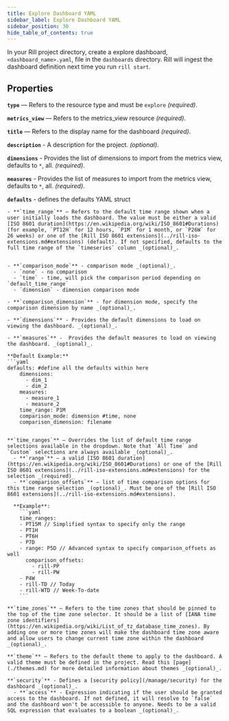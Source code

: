 ```yaml
---
title: Explore Dashboard YAML
sidebar_label: Explore Dashboard YAML
sidebar_position: 30
hide_table_of_contents: true
---
```


In your Rill project directory, create a explore dashboard, `<dashboard_name>.yaml`, file in the `dashboards` directory. Rill will ingest the dashboard definition next time you run `rill start`.


## Properties

**`type`** — Refers to the resource type and must be `explore` _(required)_. 

**`metrics_view`** — Refers to the metrics_view resource _(required)_. 

**`title`** — Refers to the display name for the dashboard _(required)_.

**`description`** - A description for the project. _(optional)_.

**`dimensions`** - Provides the list of dimensions to import from the metrics view, defaults to `*`, all. _(required)_.

**`measures`** -  Provides the list of measures to import from the metrics view, defaults to `*`, all. _(required)_.

**`defaults`** - defines the defaults YAML struct

    - **`time_range`** — Refers to the default time range shown when a user initially loads the dashboard. The value must be either a valid [ISO 8601 duration](https://en.wikipedia.org/wiki/ISO_8601#Durations) (for example, `PT12H` for 12 hours, `P1M` for 1 month, or `P26W` for 26 weeks) or one of the [Rill ISO 8601 extensions](../rill-iso-extensions.md#extensions) (default). If not specified, defaults to the full time range of the `timeseries` column _(optional)_.


    - **`comparison_mode`** - comparison mode _(optional)_.
      - `none` - no comparison
      - `time` - time, will pick the comparison period depending on `default_time_range`
      - `dimension` - dimension comparison mode

    - **`comparison_dimension`** - for dimension mode, specify the comparison dimension by name _(optional)_.

    - **`dimensions`** - Provides the default dimensions to load on viewing the dashboard. _(optional)_.

    - **`measures`** -  Provides the default measures to load on viewing the dashboard. _(optional)_.

    **Default Example:**
    ```yaml
    defaults: #define all the defaults within here
        dimensions:
          - dim_1
          - dim_2
        measures:
          - measure_1
          - measure_2
        time_range: P1M
        comparison_mode: dimension #time, none
        comparison_dimension: filename
```

**`time_ranges`** — Overrides the list of default time range selections available in the dropdown. Note that `All Time` and `Custom` selections are always available _(optional)_.
  - **`range`** — a valid [ISO 8601 duration](https://en.wikipedia.org/wiki/ISO_8601#Durations) or one of the [Rill ISO 8601 extensions](../rill-iso-extensions.md#extensions) for the selection _(required)_
  - **`comparison_offsets`** — list of time comparison options for this time range selection _(optional)_. Must be one of the [Rill ISO 8601 extensions](../rill-iso-extensions.md#extensions).
  
  **Example**:
    ```yaml
    time_ranges:
    - PT15M // Simplified syntax to specify only the range
    - PT1H
    - PT6H
    - P7D
    - range: P5D // Advanced syntax to specify comparison_offsets as well
      comparison_offsets:
        - rill-PP
        - rill-PW
    - P4W
    - rill-TD // Today
    - rill-WTD // Week-To-date
    ```

**`time_zones`** — Refers to the time zones that should be pinned to the top of the time zone selector. It should be a list of [IANA time zone identifiers](https://en.wikipedia.org/wiki/List_of_tz_database_time_zones). By adding one or more time zones will make the dashboard time zone aware and allow users to change current time zone within the dashboard _(optional)_.

**`theme`** — Refers to the default theme to apply to the dashboard. A valid theme must be defined in the project. Read this [page](./themes.md) for more detailed information about themes _(optional)_.

**`security`** - Defines a [security policy](/manage/security) for the dashboard _(optional)_.
  - **`access`** - Expression indicating if the user should be granted access to the dashboard. If not defined, it will resolve to `false` and the dashboard won't be accessible to anyone. Needs to be a valid SQL expression that evaluates to a boolean _(optional)_.